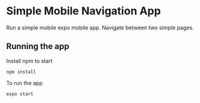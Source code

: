 # Simple Mobile Navigation App

Run a simple mobile expo mobile app.  Navigate between two simple pages.

## Running the app

Install npm to start 
```
npm install
```

To run the app 
```
expo start
```
